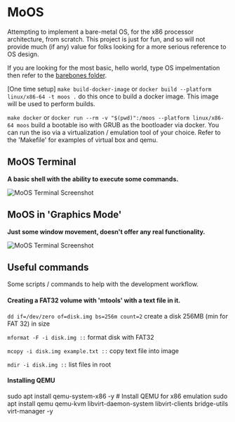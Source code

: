 # MoOS

Attempting to implement a bare-metal OS, for the x86 processor architecture, from scratch. This project is just for fun, and so will not provide much (if any) value for folks looking for a more serious reference to OS design.

If you are looking for the most basic, hello world, type OS impelmentation then refer to the [barebones folder](barebones/).

[One time setup] `make build-docker-image` or `docker build --platform linux/x86-64 -t moos .` do this once to build a docker image. This image will be used to perform builds.

`make docker` or `docker run --rm -v "$(pwd)":/moos --platform linux/x86-64 moos` build a bootable iso with GRUB as the bootloader via docker. You can run the iso via a virtualization / emulation tool of your choice. Refer to the 'Makefile' for examples of virtual box and qemu.

## MoOS Terminal

**A basic shell with the ability to execute some commands.**

![MoOS Terminal Screenshot](https://envy.blob.core.windows.net/moos/moosterminal2.gif)

## MoOS in 'Graphics Mode'

**Just some window movement, doesn't offer any real functionality.**

![MoOS Terminal Screenshot](https://envy.blob.core.windows.net/moos/moosgfx2.gif)

## Useful commands

Some scripts / commands to help with the development workflow.

#### Creating a FAT32 volume with 'mtools' with a text file in it.

`dd if=/dev/zero of=disk.img bs=256m count=2` create a disk 256MB (min for FAT 32) in size

`mformat -F -i disk.img ::` format disk with FAT32

`mcopy -i disk.img example.txt ::` copy text file into image

`mdir -i disk.img ::` list files in root

#### Installing QEMU

sudo apt install qemu-system-x86 -y # Install QEMU for x86 emulation
sudo apt install qemu qemu-kvm libvirt-daemon-system libvirt-clients bridge-utils virt-manager -y
